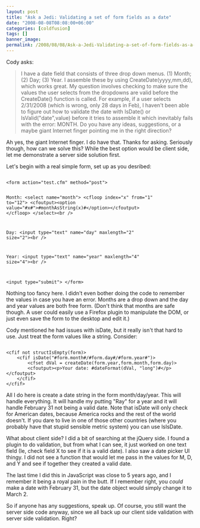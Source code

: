 ```yaml
---
layout: post
title: "Ask a Jedi: Validating a set of form fields as a date"
date: "2008-08-08T08:08:00+06:00"
categories: [coldfusion]
tags: []
banner_image: 
permalink: /2008/08/08/Ask-a-Jedi-Validating-a-set-of-form-fields-as-a-date
---
```


Cody asks:

<blockquote>
<p>
I have a date field that consists of three drop down menus.  (1) Month; (2) Day; (3) Year.  I assemble these by using CreateDate(yyyy,mm,dd), which works great.  My question involves checking to make sure the values the user selects from the dropdowns are valid before the CreateDate() function is called.  For example, if a user selects 2/31/2008 (which is wrong, only 28 days in Feb), I haven't been able to figure out how to validate the date with IsDate() or IsValid("date",value) before it tries to assemble it which inevitably fails with the error: MONTH.  Do you have any ideas, suggestions, or a maybe giant Internet finger pointing me in the right direction?
</p>
</blockquote>

Ah yes, the giant Internet finger. I do have that. Thanks for asking. Seriously though, how can we solve this? While the best option would be client side, let me demonstrate a server side solution first.
<!--more-->
Let's begin with a real simple form, set up as you desribed:

<code>
&lt;form action="test.cfm" method="post"&gt;

Month: &lt;select name="month"&gt;
&lt;cfloop index="x" from="1" to="12"&gt;
	&lt;cfoutput&gt;&lt;option value="#x#"&gt;#monthAsString(x)#&lt;/option&gt;&lt;/cfoutput&gt;
&lt;/cfloop&gt;
&lt;/select&gt;&lt;br /&gt;

Day: &lt;input type="text" name="day" maxlength="2" size="2"&gt;&lt;br /&gt;

Year: &lt;input type="text" name="year" maxlength="4" size="4"&gt;&lt;br /&gt;

&lt;input type="submit"&gt;
&lt;/form&gt;
</code>

Nothing too fancy here. I didn't even bother doing the code to remember the values in case you have an error. Months are a drop down and the day and year values are both free form. (Don't think that months are safe though. A user could easily use a Firefox plugin to manipulate the DOM, or just even save the form to the desktop and edit it.)

Cody mentioned he had issues with isDate, but it really isn't that hard to use. Just treat the form values like a string. Consider:

<code>
&lt;cfif not structIsEmpty(form)&gt;
	&lt;cfif isDate("#form.month#/#form.day#/#form.year#")&gt;
		&lt;cfset dVal = createDate(form.year,form.month,form.day)&gt;
		&lt;cfoutput&gt;&lt;p&gt;Your date: #dateFormat(dVal, "long")#&lt;/p&gt;&lt;/cfoutput&gt;
	&lt;/cfif&gt;
&lt;/cfif&gt;
</code>

All I do here is create a date string in the form month/day/year. This will handle everything. It will handle my putting "Ray" for a year and it will handle February 31 not being a valid date. Note that isDate will only check for American dates, because America rocks and the rest of the world doesn't. If you dare to live in one of those other countries (where you probably have that stupid sensible metric system) you can use lsIsDate.

What about client side? I did a bit of searching at the jQuery side. I found a plugin to do validation, but from what I can see, it just worked on one text field (Ie, check field X to see if it is a valid date). I also saw a date picker UI thingy. I did not see a function that would let me pass in the values for M, D, and Y and see if together they created a valid date.

The last time I did this in JavaScript was close to 5 years ago, and I remember it being a royal pain in the butt. If I remember right, you <i>could</i> make a date with February 31, but the date object would simply change it to March 2.

So if anyone has any suggestions, speak up. Of course, you still want the server side code anyway, since we all back up our client side validation with server side validation. Right?